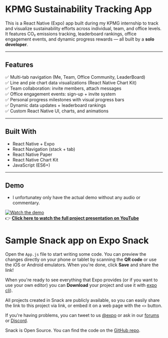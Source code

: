 # KPMG Sustainability Tracking App 

This is a React Native (Expo) app built during my KPMG internship to track and visualize sustainability efforts across individual, team, and office levels.  
It features CO₂ emissions tracking, leaderboard rankings, office engagement events, and dynamic progress rewards — all built by a **solo developer**.

---

## Features

✅ Multi-tab navigation (Me, Team, Office Community, LeaderBoard)  
✅ Line and pie chart data visualizations (React Native Chart Kit)  
✅ Team collaboration: invite members, attach messages  
✅ Office engagement events: sign-up + invite system  
✅ Personal progress milestones with visual progress bars  
✅ Dynamic data updates + leaderboard rankings  
✅ Custom React Native UI, charts, and animations  

---

## Built With

- React Native + Expo  
- React Navigation (stack + tab)  
- React Native Paper  
- React Native Chart Kit  
- JavaScript (ES6+)

---

## Demo
- I unfortunatey only have the actual demo without any audio or commentary.
  
[![Watch the demo](https://img.youtube.com/vi/JG7zdJaoEf0/0.jpg)](https://youtu.be/JG7zdJaoEf0)  
👉 **[Click here to watch the full project presentation on YouTube](https://youtu.be/JG7zdJaoEf0)**


# Sample Snack app on Expo Snack

Open the `App.js` file to start writing some code. You can preview the changes directly on your phone or tablet by scanning the **QR code** or use the iOS or Android emulators. When you're done, click **Save** and share the link!

When you're ready to see everything that Expo provides (or if you want to use your own editor) you can **Download** your project and use it with [expo cli](https://docs.expo.dev/get-started/installation/#expo-cli)).

All projects created in Snack are publicly available, so you can easily share the link to this project via link, or embed it on a web page with the `<>` button.

If you're having problems, you can tweet to us [@expo](https://twitter.com/expo) or ask in our [forums](https://forums.expo.dev/c/expo-dev-tools/61) or [Discord](https://chat.expo.dev/).

Snack is Open Source. You can find the code on the [GitHub repo](https://github.com/expo/snack).
